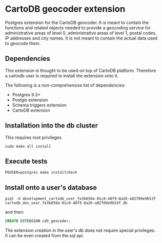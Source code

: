 # CartoDB geocoder extension
Postgres extension for the CartoDB geocoder. It is meant to contain the functions and related objects needed to provide a geocoding service for administrative areas of level 0, administrative areas of level 1, postal codes, IP addresses and city names. It is not meant to contain the actual data used to geocode them.

## Dependencies
This extension is thought to be used on top of CartoDB platform. Therefore a cartodb user is required to install the extension onto it.

The following is a non-comprehensive list of dependencies:

- Postgres 9.3+
- Postgis extension
- Schema triggers extension
- CartoDB extension

## Installation into the db cluster
This requires root privileges
```
sudo make all install
```

## Execute tests
```
PGUSER=postgres make installcheck
```

## Install onto a user's database
```
psql -U development_cartodb_user_fe3b850a-01c0-48f9-8a26-a82f09e9b53f cartodb_dev_user_fe3b850a-01c0-48f9-8a26-a82f09e9b53f_db
```

and then:

```sql
CREATE EXTENSION cdb_geocoder;
```

The extension creation in the user's db does not require special privileges. It can be even created from the sql api.
